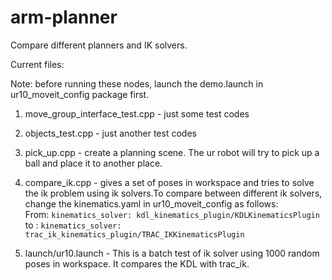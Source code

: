 # arm-planner
Compare different planners and IK solvers.

Current files:

Note: before running these nodes, launch the demo.launch in ur10_moveit_config package first.

1. move_group_interface_test.cpp - just some test codes
2. objects_test.cpp - just another test codes
3. pick_up.cpp - create a planning scene. The ur robot will try to pick up a ball and place it to another place.
4. compare_ik.cpp - gives a set of poses in workspace and tries to solve the ik problem using ik solvers.To compare between different ik solvers, change the kinematics.yaml in ur10_moveit_config as follows:                 
                 From: ```kinematics_solver: kdl_kinematics_plugin/KDLKinematicsPlugin```
                 to :  ```kinematics_solver: trac_ik_kinematics_plugin/TRAC_IKKinematicsPlugin```
                 
5. launch/ur10.launch - This is a batch test of ik solver using 1000 random poses in workspace. It compares the KDL with trac_ik.              
